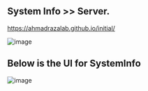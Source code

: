 ## System Info >> Server.
https://ahmadrazalab.github.io/initial/

![image](https://github.com/ahmadrazalab/initial/assets/146583259/ef04d69c-dce0-46bc-ba2c-6bae4b2db693)


## Below is the UI for SystemInfo
![image](https://github.com/ahmadrazalab/initial/assets/146583259/3c47dc33-f060-4ba7-b376-eaeffbc6a4b0)
